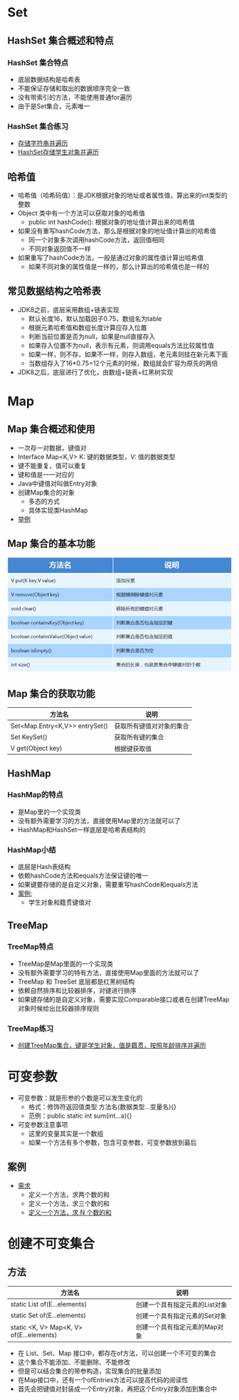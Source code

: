 # Set

## HashSet 集合概述和特点

### HashSet 集合特点

- 底层数据结构是哈希表
- 不能保证存储和取出的数据顺序完全一致
- 没有带索引的方法，不能使用普通for遍历
- 由于是Set集合，元素唯一

### HashSet 集合练习

- [存储字符串并遍历](HashSetTest/HashSetTest.java)
- [HashSet存储学生对象并遍历](HashSetTest)

## 哈希值

- 哈希值（哈希码值）：是JDK根据对象的地址或者属性值，算出来的int类型的整数
- Object 类中有一个方法可以获取对象的哈希值
	- public int hashCode(): 根据对象的地址值计算出来的哈希值
- 如果没有重写hashCode方法，那么是根据对象的地址值计算出的哈希值
	- 同一个对象多次调用hashCode方法，返回值相同
	- 不同对象返回值不一样
- 如果重写了hashCode方法，一般是通过对象的属性值计算出哈希值
	- 如果不同对象的属性值是一样的，那么计算出的哈希值也是一样的

## 常见数据结构之哈希表

- JDK8之前，底层采用数组+链表实现
	- 默认长度16，默认加载因子0.75，数组名为table
	- 根据元素哈希值和数组长度计算应存入位置
	- 判断当前位置是否为null，如果是null直接存入
	- 如果存入位置不为null，表示有元素，则调用equals方法比较属性值
	- 如果一样，则不存，如果不一样，则存入数组，老元素则挂在新元素下面
	- 当数组存入了16*0.75=12个元素的时候，数组就会扩容为原先的两倍
- JDK8之后，底层进行了优化，由数组+链表+红黑树实现

# Map

## Map 集合概述和使用

- 一次存一对数据，键值对
- Interface Map<K,V> K: 键的数据类型，V: 值的数据类型
- 键不能重复，值可以重复
- 键和值是一一对应的
- Java中键值对叫做Entry对象
- 创建Map集合的对象
	- 多态的方式
	- 具体实现类HashMap
- [举例](MapTest/MapTest.java)

## Map 集合的基本功能

![img.png](img.png)

## Map 集合的获取功能

| 方法名                            | 说明           |
|--------------------------------|--------------|
| Set<Map.Entry<K,V>> entrySet() | 获取所有键值对对象的集合 |
| Set<K> KeySet()                | 获取所有键的集合     |
| V get(Object key)              | 根据键获取值       |

## HashMap

### HashMap的特点

- 是Map里的一个实现类
- 没有额外需要学习的方法，直接使用Map里的方法就可以了
- HashMap和HashSet一样底层是哈希表结构的

### HashMap小结

- 底层是Hash表结构
- 依赖hashCode方法和equals方法保证键的唯一
- 如果键要存储的是自定义对象，需要重写hashCode和equals方法
- [案例](MapTest/MapTest5.java);
	- 学生对象和籍贯键值对

## TreeMap

### TreeMap特点

- TreeMap是Map里面的一个实现类
- 没有额外需要学习的特有方法，直接使用Map里面的方法就可以了
- TreeMap 和 TreeSet 底层都是红黑树结构
- 依赖自然排序和比较器排序，对键进行排序
- 如果键存储的是自定义对象，需要实现Comparable接口或者在创建TreeMap对象时候给出比较器排序规则

### TreeMap练习

- [创建TreeMap集合，键是学生对象，值是籍贯，按照年龄排序并遍历](TreeMapTest/TreeMapTest.java)

# 可变参数

- 可变参数：就是形参的个数是可以发生变化的
	- 格式：修饰符返回值类型 方法名(数据类型...变量名){}
	- 范例：public static int sum(int...a){}
- 可变参数注意事项
	- 这里的变量其实是一个数组
	- 如果一个方法有多个参数，包含可变参数，可变参数放到最后

## 案例

- [需求](VariableParameter/MyVariableParameter.java)
	- 定义一个方法，求两个数的和
	- 定义一个方法，求三个数的和
	- [定义一个方法，求 N 个数的和](VariableParameter/MyVariableParameter2.java)

# 创建不可变集合

## 方法

| 方法名                                      | 说明                |
|------------------------------------------|-------------------|
| static <E> List<E> of(E...elements)      | 创建一个具有指定元素的List对象 |
| static <E> Set<E> of(E...elements)       | 创建一个具有指定元素的Set对象  |
| static <K, V> Map<K, V> of(E...elements) | 创建一个具有指定元素的Map对象  |

- 在 List、Set、Map 接口中，都存在of方法，可以创建一个不可变的集合
- 这个集合不能添加、不能删除、不能修改
- 但是可以结合集合的带参构造，实现集合的批量添加
- 在Map接口中，还有一个ofEntries方法可以提高代码的阅读性
- 首先会把键值对封装成一个Entry对象，再把这个Entry对象添加到集合中